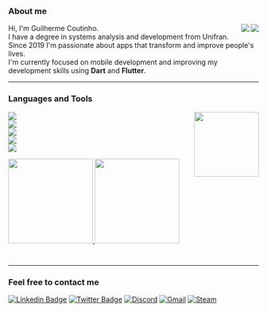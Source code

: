 <!-- <p align="center">
<img height="250em" img src="https://user-images.githubusercontent.com/42876350/203445828-fb0f1da0-9fea-45b5-8743-d22da9c0129c.png">
</p> -->
<!-- swap image based on theme
#gh-light-mode-only
#gh-dark-mode-only -->
### About me

<img align="right" src="https://user-images.githubusercontent.com/42876350/203586256-1187ca22-45df-4578-944a-a806ec44a0e3.png#gh-dark-mode-only"><img align="right" src="https://user-images.githubusercontent.com/42876350/203624050-f5e8bb7f-2710-4c73-80c0-a0476450d971.png#gh-light-mode-only">Hi, I'm Guilherme Coutinho.  
I have a degree in systems analysis and development from Unifran.  
Since 2019 I'm passionate about apps that transform and improve people's lives.  
I'm currently focused on mobile development and improving my development skills using **Dart** and **Flutter**.  

---

### Languages and Tools

<img align="right" height="130" src="https://user-images.githubusercontent.com/42876350/203594638-f7a90889-9b14-4fc5-8bd0-3728b5a59b51.png">  

![](https://img.shields.io/badge/Framework-Flutter-informational?style=plastic=flat&logo=Flutter&logoColor=0095e6&color=BCF314)  
![](https://img.shields.io/badge/BackEnd-Firebase-informational?plastic=flat&logo=Firebase&color=BCF314)  
![](https://img.shields.io/badge/Database-SQLite-informational?style=plastic=flat&logo=SQLITE&logoColor=white&color=BCF314)  
![](https://img.shields.io/badge/Code-Dart-informational?style=plastic=flat&logo=Dart&logoColor=0095e6&color=BCF314)  
![](https://img.shields.io/badge/Code-Java-informational?style=plastic=flat&logo=android&logoColor=green&color=BCF314)

<a href="https://github.com/gcoutinho1">
<img height="170em" src="https://github-readme-stats.vercel.app/api?username=gcoutinho1&show_icons=true&line_height=27&count_private=true&hide=contribs&title_color=BCF314&text_color=BCF314&ring_color=c91246&icon_color=c91246&bg_color=0D1117&hide_border=false"/>
<img height="170em" src="https://github-readme-stats.vercel.app/api/top-langs/?username=gcoutinho1&layout=compact&title_color=BCF314&bg_color=0D1117&text_color=BCF314&langs_count=10&hide=html,C,CMake,Objective-C&hide_border=false"/>  
</a>
<p align="left">
<a href="https://github.com/gcoutinho1">
  <img height="13em" src="https://komarev.com/ghpvc/?username=gcoutinho1&style=plastic&color=BCF314&label=V"/>
</a>
</p>

---

### Feel free to contact me
[![Linkedin Badge](https://img.shields.io/badge/-LinkedIn-blue?style=square&logo=Linkedin&logoColor=white&link=https://www.linkedin.com/in/guilhermecoutinho1/)](https://www.linkedin.com/in/guilhermecoutinho1/) 
[![Twitter Badge](https://img.shields.io/badge/-Twitter-blue?style=square&logo=Twitter&logoColor=white&link=https://https://twitter.com/gcoutinho1/)](https://twitter.com/gcoutinho1/) 
[![Discord](https://img.shields.io/badge/Discord-%237289DA.svg?style=square&logo=discord&logoColor=white&link=https://discordapp.com/users/217152669591011330)](https://discordapp.com/users/217152669591011330) 
[![Gmail](https://img.shields.io/badge/Gmail-D14836?style=square&logo=gmail&logoColor=white&link=mailto:gcoutinho.dev@gmail.com)](mailto:gcoutinho.dev@gmail.com) 
[![Steam](https://img.shields.io/badge/steam-%23000000.svg?style=square&logo=steam&logoColor=white&link=https://steamcommunity.com/id/guilhermel337/)](https://steamcommunity.com/id/guilhermel337/)
